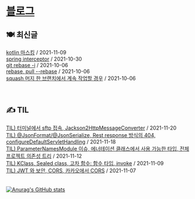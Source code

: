 
# [블로그](https://alkhwa-113.tistory.com/)
##  🍽 최신글
[kotlin 마스킹](https://alkhwa-113.tistory.com/entry/kotlin-%EB%A7%88%EC%8A%A4%ED%82%B9) / 2021-11-09</br>[spring interceptor](https://alkhwa-113.tistory.com/entry/spring-interceptor) / 2021-10-30</br>[git rebase -i](https://alkhwa-113.tistory.com/entry/git-rebase-i) / 2021-10-06</br>[rebase, pull --rebase](https://alkhwa-113.tistory.com/entry/rebase-pull-rebase) / 2021-10-06</br>[squash 머지 한 브랜치에서 계속 작업할 경우](https://alkhwa-113.tistory.com/entry/squash-%EB%A8%B8%EC%A7%80-%ED%95%9C-%EB%B8%8C%EB%9E%9C%EC%B9%98%EC%97%90%EC%84%9C-%EA%B3%84%EC%86%8D-%EC%9E%91%EC%97%85%ED%95%A0-%EA%B2%BD%EC%9A%B0) / 2021-10-06</br>
<br>
<br>
##  ✍️ TIL
[TIL) 터미널에서 sftp 접속, Jackson2HttpMessageConverter](https://alkhwa-113.tistory.com/entry/TIL-%ED%84%B0%EB%AF%B8%EB%84%90%EC%97%90%EC%84%9C-sftp-%EC%A0%91%EC%86%8D-Jackson2HttpMessageConverter) / 2021-11-20</br>[TIL) @JsonFormat/@JsonSerialize, Rest response 방식의 404, configureDefaultServletHandling](https://alkhwa-113.tistory.com/entry/TIL-JsonFormatJsonSerialize-Rest-response-%EB%B0%A9%EC%8B%9D%EC%9D%98-404-configureDefaultServletHandling) / 2021-11-18</br>[TIL) ParameterNamesModule 이슈, 에너테이션 클래스에서 사용 가능한 타입, 전체 프로젝트 의존성 트리](https://alkhwa-113.tistory.com/entry/TIL-ParameterNamesModule-%EC%9D%B4%EC%8A%88-%EC%97%90%EB%84%88%ED%85%8C%EC%9D%B4%EC%85%98-%ED%81%B4%EB%9E%98%EC%8A%A4%EC%97%90%EC%84%9C-%EC%82%AC%EC%9A%A9-%EA%B0%80%EB%8A%A5%ED%95%9C-%ED%83%80%EC%9E%85-%EC%A0%84%EC%B2%B4-%ED%94%84%EB%A1%9C%EC%A0%9D%ED%8A%B8-%EC%9D%98%EC%A1%B4%EC%84%B1-%ED%8A%B8%EB%A6%AC) / 2021-11-12</br>[TIL) KClass, Sealed class, 고차 함수: 함수 타입, invoke](https://alkhwa-113.tistory.com/entry/TIL-KClass-Sealed-class-%EA%B3%A0%EC%B0%A8-%ED%95%A8%EC%88%98-%ED%95%A8%EC%88%98-%ED%83%80%EC%9E%85-invoke) / 2021-11-09</br>[TIL) JWT 와 보안, CORS, 카카오에서 CORS](https://alkhwa-113.tistory.com/entry/TIL-JWT-%EC%99%80-%EB%B3%B4%EC%95%88-CORS) / 2021-11-07</br>
<br>
<br>
[![Anurag's GitHub stats](https://github-readme-stats.vercel.app/api?username=cmg1411&theme=synthwave&show_icons=true&count_private=true)](https://github.com/anuraghazra/github-readme-stats)
